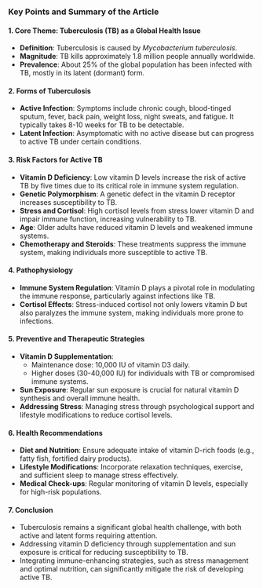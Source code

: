 ### Key Points and Summary of the Article  

#### 1. **Core Theme: Tuberculosis (TB) as a Global Health Issue**  
- **Definition**: Tuberculosis is caused by *Mycobacterium tuberculosis*.  
- **Magnitude**: TB kills approximately 1.8 million people annually worldwide.  
- **Prevalence**: About 25% of the global population has been infected with TB, mostly in its latent (dormant) form.  

#### 2. **Forms of Tuberculosis**  
- **Active Infection**: Symptoms include chronic cough, blood-tinged sputum, fever, back pain, weight loss, night sweats, and fatigue. It typically takes 8-10 weeks for TB to be detectable.  
- **Latent Infection**: Asymptomatic with no active disease but can progress to active TB under certain conditions.  

#### 3. **Risk Factors for Active TB**  
- **Vitamin D Deficiency**: Low vitamin D levels increase the risk of active TB by five times due to its critical role in immune system regulation.  
- **Genetic Polymorphism**: A genetic defect in the vitamin D receptor increases susceptibility to TB.  
- **Stress and Cortisol**: High cortisol levels from stress lower vitamin D and impair immune function, increasing vulnerability to TB.  
- **Age**: Older adults have reduced vitamin D levels and weakened immune systems.  
- **Chemotherapy and Steroids**: These treatments suppress the immune system, making individuals more susceptible to active TB.  

#### 4. **Pathophysiology**  
- **Immune System Regulation**: Vitamin D plays a pivotal role in modulating the immune response, particularly against infections like TB.  
- **Cortisol Effects**: Stress-induced cortisol not only lowers vitamin D but also paralyzes the immune system, making individuals more prone to infections.  

#### 5. **Preventive and Therapeutic Strategies**  
- **Vitamin D Supplementation**:  
  - Maintenance dose: 10,000 IU of vitamin D3 daily.  
  - Higher doses (30-40,000 IU) for individuals with TB or compromised immune systems.  
- **Sun Exposure**: Regular sun exposure is crucial for natural vitamin D synthesis and overall immune health.  
- **Addressing Stress**: Managing stress through psychological support and lifestyle modifications to reduce cortisol levels.  

#### 6. **Health Recommendations**  
- **Diet and Nutrition**: Ensure adequate intake of vitamin D-rich foods (e.g., fatty fish, fortified dairy products).  
- **Lifestyle Modifications**: Incorporate relaxation techniques, exercise, and sufficient sleep to manage stress effectively.  
- **Medical Check-ups**: Regular monitoring of vitamin D levels, especially for high-risk populations.  

#### 7. **Conclusion**  
- Tuberculosis remains a significant global health challenge, with both active and latent forms requiring attention.  
- Addressing vitamin D deficiency through supplementation and sun exposure is critical for reducing susceptibility to TB.  
- Integrating immune-enhancing strategies, such as stress management and optimal nutrition, can significantly mitigate the risk of developing active TB.